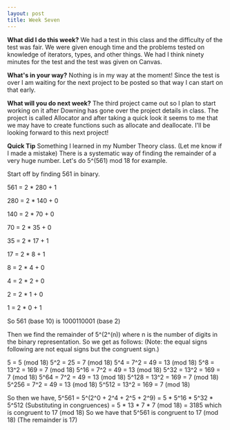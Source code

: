 ```yaml
---
layout: post
title: Week Seven
---
```


**What did I do this week?**
We had a test in this class and the difficulty of the test was fair. We were given enough time and the problems tested on knowledge of iterators, types, and other things. We had I think ninety minutes for the test and the test was given on Canvas.

**What's in your way?**
Nothing is in my way at the moment! Since the test is over I am waiting for the next project to be posted so that way I can start on that early.

**What will you do next week?**
The third project came out so I plan to start working on it after Downing has gone over the project details in class. The project is called Allocator and after taking a quick look it seems to me that we may have to create functions such as allocate and deallocate. I'll be looking forward to this next project!

**Quick Tip**
Something I learned in my Number Theory class. (Let me know if I made a mistake) There is a systematic way of finding the remainder of a very huge number. Let's do 5^(561) mod 18 for example.

Start off by finding 561 in binary.


561 = 2 * 280 + 1

280 = 2 * 140 + 0

140 = 2 *  70 + 0

 70 = 2 *  35 + 0
 
 35 = 2 *  17 + 1
 
 17 = 2 *   8 + 1
 
  8 = 2 *   4 + 0
  
  4 = 2 *   2 + 0
  
  2 = 2 *   1 + 0
  
  1 = 2 *   0 + 1
  

So 561 (base 10) is 1000110001 (base 2)

Then we find the remainder of 5^(2^(n)) where n is the number of digits in the binary representation. So we get as follows:
(Note: the equal signs following are not equal signs but the congruent sign.)

5     = 5 (mod 18)
5^2   = 25 = 7 (mod 18)
5^4   = 7^2 = 49 = 13 (mod 18)
5^8   = 13^2 = 169 = 7 (mod 18)
5^16  = 7^2 = 49 = 13 (mod 18)
5^32  = 13^2 = 169 = 7 (mod 18)
5^64  = 7^2 = 49 = 13 (mod 18)
5^128 = 13^2 = 169 = 7 (mod 18)
5^256 = 7^2 = 49 = 13 (mod 18)
5^512 = 13^2 = 169 = 7 (mod 18)

So then we have,
5^561 = 5^(2^0 + 2^4 + 2^5 + 2^9)
      = 5 * 5^16 * 5^32 * 5^512
(Substituting in congruences)
      = 5 * 13 * 7 * 7 (mod 18) = 3185 which is congruent to 17 (mod 18)
So we have that 5^561 is congruent to 17 (mod 18)
(The remainder is 17)
